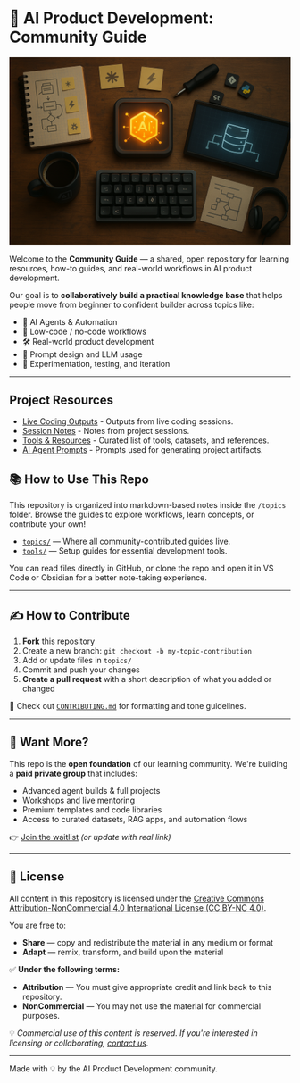 # 🧠 AI Product Development: Community Guide

![AI Product Foundary](./assets/ProductFoundaryAI_SplashScreen.png)


Welcome to the **Community Guide** — a shared, open repository for learning resources, how-to guides, and real-world workflows in AI product development.

Our goal is to **collaboratively build a practical knowledge base** that helps people move from beginner to confident builder across topics like:

- 🤖 AI Agents & Automation
- 🧩 Low-code / no-code workflows
- 🛠️ Real-world product development
- 🧠 Prompt design and LLM usage
- 🧪 Experimentation, testing, and iteration

---

## Project Resources

*   [Live Coding Outputs](./live-coding-outputs/) - Outputs from live coding sessions.
*   [Session Notes](./session-notes/) - Notes from project sessions.
*   [Tools & Resources](./topics/resources.md) - Curated list of tools, datasets, and references.
*   [AI Agent Prompts](./prompts/) - Prompts used for generating project artifacts.

## 📚 How to Use This Repo

This repository is organized into markdown-based notes inside the `/topics` folder. Browse the guides to explore workflows, learn concepts, or contribute your own!

- [`topics/`](./topics/) — Where all community-contributed guides live.
- [`tools/`](./tools/) — Setup guides for essential development tools.

You can read files directly in GitHub, or clone the repo and open it in VS Code or Obsidian for a better note-taking experience.

---

## ✍️ How to Contribute

1. **Fork** this repository
2. Create a new branch: `git checkout -b my-topic-contribution`
3. Add or update files in `topics/`
4. Commit and push your changes
5. **Create a pull request** with a short description of what you added or changed

📌 Check out [`CONTRIBUTING.md`](./CONTRIBUTING.md) for formatting and tone guidelines.

---

## 🔐 Want More?

This repo is the **open foundation** of our learning community. We're building a **paid private group** that includes:

- Advanced agent builds & full projects
- Workshops and live mentoring
- Premium templates and code libraries
- Access to curated datasets, RAG apps, and automation flows

👉 [Join the waitlist](https://airtable.com/appydKBEzaiAhYdQY/pagwwotD9F86LLbK4/form) *(or update with real link)*

---

## 📄 License

All content in this repository is licensed under the [Creative Commons Attribution-NonCommercial 4.0 International License (CC BY-NC 4.0)](https://creativecommons.org/licenses/by-nc/4.0/).

You are free to:
- **Share** — copy and redistribute the material in any medium or format
- **Adapt** — remix, transform, and build upon the material

✅ **Under the following terms:**
- **Attribution** — You must give appropriate credit and link back to this repository.
- **NonCommercial** — You may not use the material for commercial purposes.

💡 *Commercial use of this content is reserved. If you're interested in licensing or collaborating, [contact us](mailto:dave.braendler@productfoundry.ai).*

---

Made with 💡 by the AI Product Development community.
